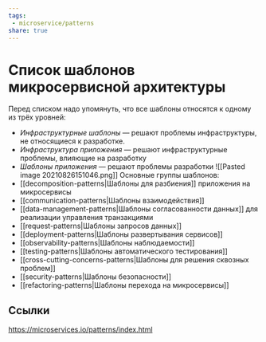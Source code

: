```yaml
---
tags:
 - microservice/patterns
share: true
---
```

# Список шаблонов микросервисной архитектуры
Перед списком надо упомянуть, что все шаблоны относятся к одному из трёх уровней:
+ *Инфраструктурные шаблоны* — решают проблемы инфраструктуры, не относящиеся к разработке.
+ *Инфраструктура приложения* — решают инфраструктурные проблемы, влияющие на разработку
+ *Шаблоны приложения* — решают проблемы разработки
![[Pasted image 20210826151046.png]]
Основные группы шаблонов:
+ [[decomposition-patterns|Шаблоны для разбиения]] приложения на микросервисы
+ [[communication-patterns|Шаблоны взаимодействия]]
+ [[data-management-patterns|Шаблоны согласованности данных]] для реализации управления транзакциями
+ [[request-patterns|Шаблоны запросов данных]]
+ [[deployment-patterns|Шаблоны развертывания сервисов]]
+ [[observability-patterns|Шаблоны наблюдаемости]]
+ [[testing-patterns|Шаблоны автоматического тестирования]]
+ [[cross-cutting-concerns-patterns|Шаблоны для решения сквозных проблем]]
+ [[security-patterns|Шаблоны безопасности]]
+ [[refactoring-patterns|Шаблоны перехода на микросервисы]]

## Ссылки
https://microservices.io/patterns/index.html
